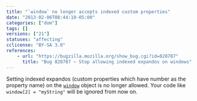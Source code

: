 ```yaml
---
title: "`window` no longer accepts indexed custom properties"
date: "2013-02-06T08:44:10-05:00"
categories: ["dom"]
tags: []
versions: ["21"]
statuses: "affecting"
cclicense: "BY-SA 3.0"
references:
    - url: "https://bugzilla.mozilla.org/show_bug.cgi?id=828787"
      title: "Bug 828787 – Stop allowing indexed expandos on windows"
---
```

Setting indexed expandos (custom properties which have number as the property name) on the [`window`](https://developer.mozilla.org/en-US/docs/Web/API/window) object is no longer allowed. Your code like `window[2] = "myString"` will be ignored from now on.
